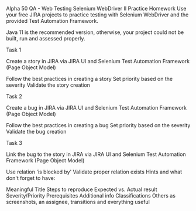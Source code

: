 Alpha 50 QA - Web Testing
Selenium WebDriver II Practice Homework
Use your free JIRA projects to practice testing with Selenium WebDriver and the provided Test Automation Framework.

Java 11 is the recommended version, otherwise, your project could not be built, run and assessed properly.


Task 1

Create a story in JIRA via JIRA UI and Selenium Test Automation Framework (Page Object Model)

Follow the best practices in creating a story
Set priority based on the severity
Validate the story creation


Task 2

Create a bug in JIRA via JIRA UI and Selenium Test Automation Framework (Page Object Model)

Follow the best practices in creating a bug
Set priority based on the severity
Validate the bug creation


Task 3

Link the bug to the story in JIRA via JIRA UI and Selenium Test Automation Framework (Page Object Model)

Use relation 'is blocked by'
Validate proper relation exists
Hints and what don't forget to have:

Meaningful Title
Steps to reproduce
Expected vs. Actual result
Severity/Priority
Prerequisites
Additional info
Classifications
Others as screenshots, an assignee, transitions and everything useful